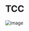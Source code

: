 # TCC
![image](https://user-images.githubusercontent.com/78046279/145584143-ad2b004e-661f-4f0d-b1db-60e5f95d139b.png)
